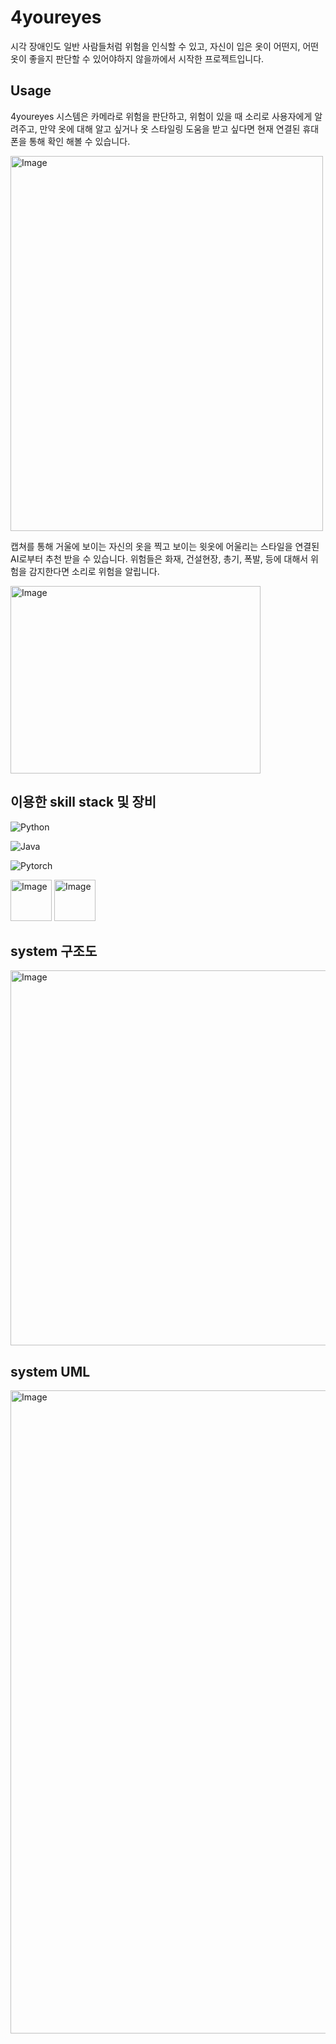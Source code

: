# 4youreyes

시각 장애인도 일반 사람들처럼 위험을 인식할 수 있고, 자신이 입은 옷이 어떤지, 어떤 옷이 좋을지 판단할 수 있어야하지 않을까에서 시작한 프로젝트입니다.

## Usage
4youreyes 시스템은 카메라로 위험을 판단하고, 위험이 있을 때 소리로 사용자에게 알려주고, 만약 옷에 대해 알고 싶거나 옷 스타일링 도움을 받고 싶다면 현재 연결된 휴대폰을 통해 확인 해볼 수 있습니다.


<img width="500" height="600" alt="Image" src="https://github.com/user-attachments/assets/ada0de24-d63b-4cd6-a93c-ecc28dbea649" />

캡쳐를 통해 거울에 보이는 자신의 옷을 찍고 보이는 윗옷에 어울리는 스타일을 연결된 AI로부터 추천 받을 수 있습니다.
위험들은 화재, 건설현장, 총기, 폭발, 등에 대해서 위험을 감지한다면 소리로 위험을 알립니다. 

<img width="400" height="300" alt="Image" src="https://github.com/user-attachments/assets/6fe1b7ba-19e4-4d75-a5f1-92d297c0fa27" />

## 이용한 skill stack 및 장비

![Python](https://img.shields.io/badge/python-3670A0?style=for-the-badge&logo=python&logoColor=ffdd54)

![Java](https://img.shields.io/badge/java-%23ED8B00.svg?style=for-the-badge&logo=openjdk&logoColor=white)

![Pytorch](https://img.shields.io/badge/PyTorch-EE4C2C?style=for-the-badge&logo=pytorch&logoColor=white)

<img width="66" height="66" alt="Image" src="https://github.com/user-attachments/assets/0f9bd435-a586-46b0-a60e-6f23b926ebfd" />

<img width="66" height="66" alt="Image" src="https://github.com/user-attachments/assets/d07f5c2a-bea6-49ba-afb3-503d43db1a1f" />

## system 구조도
<img width="800" height="600" alt="Image" src="https://github.com/user-attachments/assets/19cb96d1-db4c-4da1-982e-78e9047fa4c4" />

## system UML
<img width="1269" height="1029" alt="Image" src="https://github.com/user-attachments/assets/3c1b7b04-b8fd-447e-9173-d3995fcd4784" />



